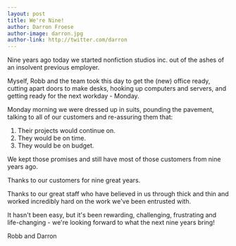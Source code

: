 ```yaml
---
layout: post
title: We're Nine!
author: Darron Froese
author-image: darron.jpg
author-link: http://twitter.com/darron
---
```


Nine years ago today we started nonfiction studios inc. out of the ashes of an insolvent previous employer.

Myself, Robb and the team took this day to get the (new) office ready, cutting apart doors to make desks, hooking up computers and servers, and getting ready for the next workday - Monday.

Monday morning we were dressed up in suits, pounding the pavement, talking to all of our customers and re-assuring them that:

1. Their projects would continue on.
2. They would be on time.
3. They would be on budget.

We kept those promises and still have most of those customers from nine years ago.

Thanks to our customers for nine great years.

Thanks to our great staff who have believed in us through thick and thin and worked incredibly hard on the work we've been entrusted with.

It hasn't been easy, but it's been rewarding, challenging, frustrating and life-changing - we're looking forward to what the next nine years bring!

Robb and Darron